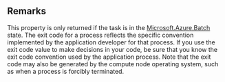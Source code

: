 ## Remarks  
 This property is only returned if the task is in the [Microsoft.Azure.Batch](assetId:///N:Microsoft.Azure.Batch?qualifyHint=False&autoUpgrade=True) state.              The exit code for a process reflects the specific convention implemented by the application developer for that              process. If you use the exit code value to make decisions in your code, be sure that you know the exit code convention              used by the application process. Note that the exit code may also be generated by the compute node operating              system, such as when a process is forcibly terminated.
